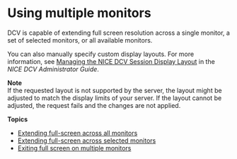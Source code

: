 # Using multiple monitors<a name="using-multiple-screens"></a>

DCV is capable of extending full screen resolution across a single monitor, a set of selected monitors, or all available monitors\.

You can also manually specify custom display layouts\. For more information, see [ Managing the NICE DCV Session Display Layout](https://docs.aws.amazon.com/dcv/latest/adminguide/managing-session-display.html) in the *NICE DCV Administrator Guide*\.

**Note**  
If the requested layout is not supported by the server, the layout might be adjusted to match the display limits of your server\. If the layout cannot be adjusted, the request fails and the changes are not applied\.

**Topics**
+ [Extending full\-screen across all monitors](full-screen-all-monitors.md)
+ [Extending full\-screen across selected monitors](full-screen-selected-monitors.md)
+ [Exiting full screen on multiple monitors](exiting-full-screen-multiple-monitors.md)